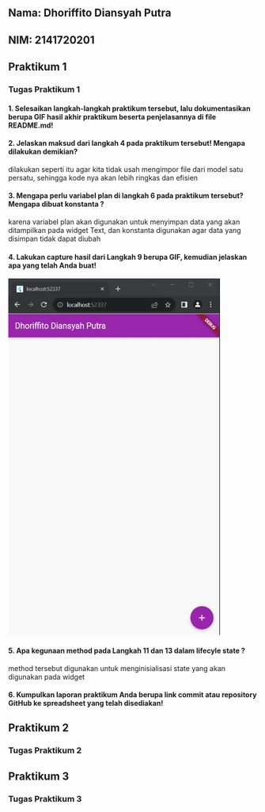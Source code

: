 ## Nama: Dhoriffito Diansyah Putra
## NIM: 2141720201

## Praktikum 1

### Tugas Praktikum 1

#### 1. Selesaikan langkah-langkah praktikum tersebut, lalu dokumentasikan berupa GIF hasil akhir praktikum beserta penjelasannya di file README.md!
#### 2. Jelaskan maksud dari langkah 4 pada praktikum tersebut! Mengapa dilakukan demikian?
dilakukan seperti itu agar kita tidak usah mengimpor file dari model satu persatu, sehingga kode nya akan lebih ringkas dan efisien
#### 3. Mengapa perlu variabel plan di langkah 6 pada praktikum tersebut? Mengapa dibuat konstanta ?
karena variabel plan akan digunakan untuk menyimpan data yang akan ditampilkan pada widget Text, dan konstanta digunakan agar data yang disimpan tidak dapat diubah
#### 4. Lakukan capture hasil dari Langkah 9 berupa GIF, kemudian jelaskan apa yang telah Anda buat!
![Screenshot praktikum 1](docs/praktikum1.gif)
#### 5. Apa kegunaan method pada Langkah 11 dan 13 dalam lifecyle state ?
method tersebut digunakan untuk menginisialisasi state yang akan digunakan pada widget
#### 6. Kumpulkan laporan praktikum Anda berupa link commit atau repository GitHub ke spreadsheet yang telah disediakan!

## Praktikum 2

### Tugas Praktikum 2

## Praktikum 3

### Tugas Praktikum 3





